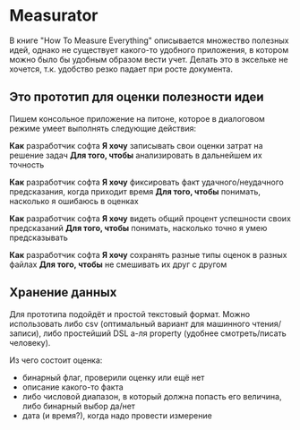 Measurator
===

В книге "How To Measure Everything" описывается множество полезных идей, однако не существует какого-то удобного приложения, в котором можно было бы удобным образом вести учет. Делать это в эксельке не хочется, т.к. удобство резко падает при росте документа.

Это прототип для оценки полезности идеи
---

Пишем консольное приложение на питоне, которое в диалоговом режиме умеет выполнять следующие действия:

**Как** разработчик софта
**Я хочу** записывать свои оценки затрат на решение задач
**Для того, чтобы** анализировать в дальнейшем их точность

**Как** разработчик софта
**Я хочу** фиксировать факт удачного/неудачного предсказания, когда приходит время
**Для того, чтобы** понимать, насколько я ошибаюсь в оценках

**Как** разработчик софта
**Я хочу** видеть общий процент успешности своих предсказаний
**Для того, чтобы** понимать, насколько точно я умею предсказывать

**Как** разработчик софта
**Я хочу** сохранять разные типы оценок в разных файлах
**Для того, чтобы** не смешивать их друг с другом

Хранение данных
---

Для прототипа подойдёт и простой текстовый формат. Можно использовать либо csv (оптимальный вариант для машинного чтения/записи), либо простейший DSL а-ля property (удобнее смотреть/писать человеку).

Из чего состоит оценка:

 * бинарный флаг, проверили оценку или ещё нет
 * описание какого-то факта
 * либо числовой диапазон, в который должна попасть его величина, либо бинарный выбор да/нет
 * дата (и время?), когда надо провести измерение

